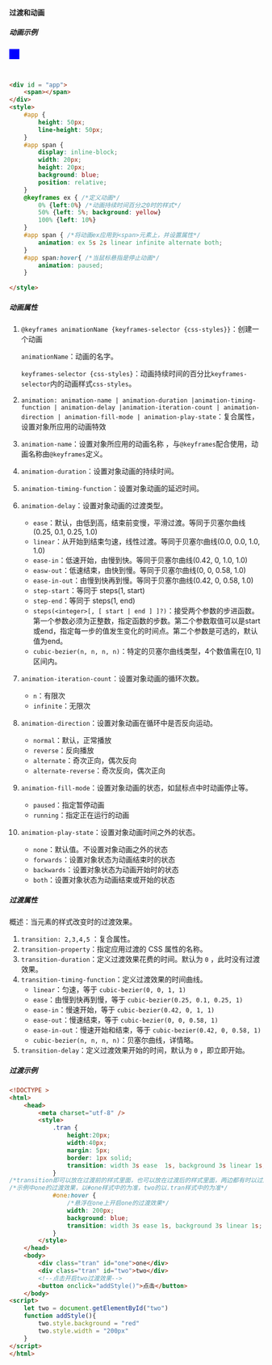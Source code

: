 #### 过渡和动画

##### 动画示例

<div id = "app">
    <span></span>
</div>
<style>
    #app {
        height: 50px;
        line-height: 50px;
    }
    #app span {
        display: inline-block;
        width: 20px;
        height: 20px;
        background: blue;
        position: relative;
    }
    @keyframes ex { /*定义动画*/
        0% {left:0%} /*动画持续实践百分之0时的样式*/
        50% {left: 5%; background: yellow}
        100% {left: 10%}
    }
    #app span { /*将动画ex应用到<span>元素上，并设置属性*/
        animation: ex 5s 2s linear infinite reverse forwards;
    }
    #app span:hover{ /*当鼠标悬指是停止动画*/
        animation: paused;
    }
</style>

```html
<div id = "app">
    <span></span>
</div>
<style>
    #app {
        height: 50px;
        line-height: 50px;
    }
    #app span {
        display: inline-block;
        width: 20px;
        height: 20px;
        background: blue;
        position: relative;
    }
    @keyframes ex { /*定义动画*/
        0% {left:0%} /*动画持续时间百分之0时的样式*/
        50% {left: 5%; background: yellow}
        100% {left: 10%}
    }
    #app span { /*将动画ex应用到<span>元素上，并设置属性*/
        animation: ex 5s 2s linear infinite alternate both;
    }
    #app span:hover{ /*当鼠标悬指是停止动画*/
        animation: paused;
    }
    
</style>
```



##### 动画属性

1. `@keyframes animationName {keyframes-selector {css-styles}}`：创建一个动画

   `animationName`：动画的名字。

   `keyframes-selector {css-styles}`：动画持续时间的百分比`keyframes-selector`内的动画样式`css-styles`。

2. `animation: animation-name | animation-duration |animation-timing-function | animation-delay |animation-iteration-count | animation-direction | animation-fill-mode | animation-play-state`：复合属性，设置对象所应用的动画特效

3. `animation-name`：设置对象所应用的动画名称 ，与`@keyframes`配合使用，动画名称由`@keyframes`定义。

4. `animation-duration`：设置对象动画的持续时间。

5. `animation-timing-function`：设置对象动画的延迟时间。

6. `animation-delay`：设置对象动画的过渡类型。

   - `ease`：默认，由低到高，结束前变慢，平滑过渡。等同于贝塞尔曲线(0.25, 0.1, 0.25, 1.0)
   - `linear`：从开始到结束匀速，线性过渡。等同于贝塞尔曲线(0.0, 0.0, 1.0, 1.0)
   - `ease-in`：低速开始，由慢到快。等同于贝塞尔曲线(0.42, 0, 1.0, 1.0)
   - `easw-out`：低速结束，由快到慢。等同于贝塞尔曲线(0, 0, 0.58, 1.0)
   - `ease-in-out`：由慢到快再到慢。等同于贝塞尔曲线(0.42, 0, 0.58, 1.0)
   - `step-start`：等同于 steps(1, start)
   - `step-end`：等同于 steps(1, end)
   - `steps(<integer>[, [ start | end ] ]?)`：接受两个参数的步进函数。第一个参数必须为正整数，指定函数的步数。第二个参数取值可以是start或end，指定每一步的值发生变化的时间点。第二个参数是可选的，默认值为end。
   - `cubic-bezier(n, n, n, n)`：特定的贝塞尔曲线类型，4个数值需在[0, 1]区间内。

7. `animation-iteration-count`：设置对象动画的循环次数。

   - `n`：有限次
   - `infinite`：无限次

8. `animation-direction`：设置对象动画在循环中是否反向运动。

   - `normal`：默认，正常播放
   - `reverse`：反向播放
   - `alternate`：奇次正向，偶次反向
   - `alternate-reverse`：奇次反向，偶次正向

9. `animation-fill-mode`：设置对象动画的状态，如鼠标点中时动画停止等。

   - `paused`：指定暂停动画
   - `running`：指定正在运行的动画

10. `animation-play-state`：设置对象动画时间之外的状态。

    - `none`：默认值。不设置对象动画之外的状态
    - `forwards`：设置对象状态为动画结束时的状态
    - `backwards`：设置对象状态为动画开始时的状态
    - `both`：设置对象状态为动画结束或开始的状态

##### 过渡属性

概述：当元素的样式改变时的过渡效果。

1. `transition: 2,3,4,5` ：复合属性。
2. `transition-property`：指定应用过渡的 CSS 属性的名称。
3. `transition-duration`：定义过渡效果花费的时间。默认为 `0` ，此时没有过渡效果。
4. `transition-timing-function`：定义过渡效果的时间曲线。
   - `linear`：匀速，等于 `cubic-bezier(0, 0, 1, 1)`
   - `ease`：由慢到快再到慢，等于 `cubic-bezier(0.25, 0.1, 0.25, 1)`
   - `ease-in`：慢速开始，等于  `cubic-bezier(0.42, 0, 1, 1)`
   - `ease-out`：慢速结束，等于 `cubic-bezier(0, 0, 0.58, 1)`
   - `ease-in-out`：慢速开始和结束，等于  `cubic-bezier(0.42, 0, 0.58, 1)`
   - `cubic-bezier(n, n, n, n)`：贝塞尔曲线，详情略。
5. `transition-delay`：定义过渡效果开始的时间，默认为 `0` ，即立即开始。

##### 过渡示例

```html
<!DOCTYPE >
<html>
	<head>
		<meta charset="utf-8" />
		<style>
		    .tran {
			    height:20px;
				width:40px;
				margin: 5px;
				border: 1px solid;
                transition: width 3s ease  1s, background 3s linear 1s;
			}
/*transition即可以放在过渡前的样式里面，也可以放在过渡后的样式里面，两边都有时以过渡后的为准*/
/*示例中one的过渡效果，以#one样式中的为准，two的以.tran样式中的为准*/
			#one:hover {
                /*悬浮在one上开启one的过渡效果*/
			    width: 200px;
				background: blue;
				transition: width 3s ease 1s, background 3s linear 1s;
			}
		</style>
	</head>
	<body>
	    <div class="tran" id="one">one</div>
		<div class="tran" id="two">two</div>
        <!--点击开启two过渡效果-->
		<button onclick="addStyle()">点击</button>
	</body>
<script>
    let two = document.getElementById("two")
	function addStyle(){
	    two.style.background = "red"
		two.style.width = "200px"
	}
</script>
</html>
```

